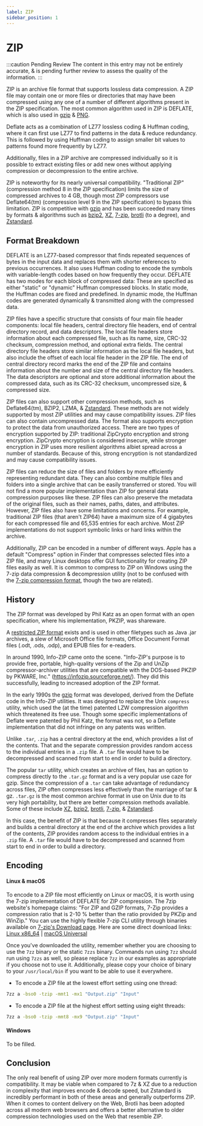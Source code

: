 ```yaml
---
label: ZIP
sidebar_position: 1
---
```


# ZIP

:::caution Pending Review
The content in this entry may not be entirely accurate, & is pending further review to assess the quality of the information.
:::

ZIP is an archive file format that supports lossless data compression. A ZIP file may contain one or more files or directories that may have been compressed using any one of a number of different algorithms present in the ZIP specification. The most common algorithm used in ZIP is DEFLATE, which is also used in [gzip](../data/gzip.md) & [PNG](../images/PNG.md).

Deflate acts as a combination of LZ77 lossless coding & Huffman coding, where it can first use LZ77 to find patterns in the data & reduce redundancy. This is followed by using Huffman coding to assign smaller bit values to patterns found more frequently by LZ77.

Additionally, files in a ZIP archive are compressed individually so it is possible to extract existing files or add new ones without applying compression or decompression to the entire archive.

ZIP is noteworthy for its nearly universal compatibility. "Traditional ZIP" (compression method 8 in the ZIP specification) limits the size of compressed archives to 4 GB, though most ZIP compressors use Deflate64(tm) (compression level 9 in the ZIP specification) to bypass this limitation. ZIP is competitive with [gzip](../data/gzip.md) and has been succeeded many times by formats & algorithms such as [bzip2](../data/bzip2.md), [XZ](../data/xz.md), [7-zip](../data/7z.md), [brotli](../data/brotli.md) (to a degree), and [Zstandard](../data/zstd.md).

## Format Breakdown

DEFLATE is an LZ77-based compressor that finds repeated sequences of bytes in the input data and replaces them with shorter references to previous occurrences. It also uses Huffman coding to encode the symbols with variable-length codes based on how frequently they occur. DEFLATE has two modes for each block of compressed data: These are specified as either "static" or "dynamic" Huffman compressed blocks. In static mode, the Huffman codes are fixed and predefined. In dynamic mode, the Huffman codes are generated dynamically & transmitted along with the compressed data.

ZIP files have a specific structure that consists of four main file header components: local file headers, central directory file headers, end of central directory record, and data descriptors. The local file headers store information about each compressed file, such as its name, size, CRC-32 checksum, compression method, and optional extra fields. The central directory file headers store similar information as the local file headers, but also include the offset of each local file header in the ZIP file. The end of central directory record marks the end of the ZIP file and contains information about the number and size of the central directory file headers. The data descriptors are optional and store additional information about the compressed data, such as its CRC-32 checksum, uncompressed size, & compressed size.

ZIP files can also support other compression methods, such as Deflate64(tm), BZIP2, LZMA, & [Zstandard](../data/zstd.md). These methods are not widely supported by most ZIP utilities and may cause compatibility issues. ZIP files can also contain uncompressed data. The format also supports encryption to protect the data from unauthorized access. There are two types of encryption supported by ZIP: traditional ZipCrypto encryption and strong encryption. ZipCrypto encryption is considered insecure, while stronger encryption in ZIP uses more resilient algorithms albiet spread across a number of standards. Because of this, strong encryption is not standardized and may cause compatibility issues.

ZIP files can reduce the size of files and folders by more efficiently representing redundant data. They can also combine multiple files and folders into a single archive that can be easily transferred or stored. You will not find a more popular implementation than ZIP for general data compression purposes like these. ZIP files can also preserve the metadata of the original files, such as their names, paths, dates, and attributes. However, ZIP files also have some limitations and concerns. For example, traditional ZIP files (that aren't ZIP64) have a maximum size of 4 gigabytes for each compressed file and 65,535 entries for each archive. Most ZIP implementations do not support symbolic links or hard links within the archive.

Additionally, ZIP can be encoded in a number of different ways. Apple has a default "Compress" option in Finder that compresses selected files into a ZIP file, and many Linux desktops offer GUI functionality for creating ZIP files easily as well. It is common to compress to ZIP on Windows using the 7-zip data compression & decompression utility (not to be confused with the [7-zip compression format](../data/7z.md), though the two are related).

## History

The ZIP format was developed by Phil Katz as an open format with an open specification, where his implementation, PKZIP, was shareware.

A [restricted ZIP format](http://www.digitalpreservation.gov/formats/fdd/fdd000361.shtml) exists and is used in other filetypes such as Java .jar archives, a slew of Microsoft Office file formats, Office Document Format files (.odt, .ods, .odp), and EPUB files for e-readers.

In around 1990, Info-ZIP came onto the scene. "Info-ZIP's purpose is to provide free, portable, high-quality versions of the Zip and UnZip compressor-archiver utilities that are compatible with the DOS-based PKZIP by PKWARE, Inc." (https://infozip.sourceforge.net/). They did this successfully, leading to increased adoption of the ZIP format.

In the early 1990s the [gzip](../data/gzip.md) format was developed, derived from the Deflate code in the Info-ZIP utilities. It was designed to replace the Unix `compress` utility, which used the (at the time) patented LZW compression algorithm which threatened its free use. Though some specific implementations of Deflate were patented by Phil Katz, the format was not, so a Deflate implementation that did not infringe on any patents was written.

Unlike `.tar`, `.zip` has a central directory at the end, which provides a list of the contents. That and the separate compression provides random access to the individual entries in a `.zip` file. A `.tar` file would have to be decompressed and scanned from start to end in order to build a directory.

The popular `tar` utility, which creates an archive of files, has an option to compress directly to the `.tar.gz` format and is a very popular use caze for gzip. Since the compression of a `.tar` can take advantage of redundancy across files, ZIP often compresses less effectively than the marriage of tar & gz. `.tar.gz` is the most common archive format in use on Unix due to its very high portability, but there are better compression methods available. Some of these include [XZ](../data/xz.md), [bzip2](../data/bzip2.md), [brotli](../data/brotli.md), [7-zip](../data/7z.md), & [Zstandard](../data/zstd.md).

In this case, the benefit of ZIP is that because it compresses files separately and builds a central directory at the end of the archive which provides a list of the contents, ZIP provides random access to the individual entries in a `.zip` file. A `.tar` file would have to be decompressed and scanned from start to end in order to build a directory.

## Encoding

#### Linux & macOS

To encode to a ZIP file most efficiently on Linux or macOS, it is worth using the 7-zip implementation of DEFLATE for ZIP compression. The 7zip website's homepage claims: "For ZIP and GZIP formats, 7-Zip provides a compression ratio that is 2-10 % better than the ratio provided by PKZip and WinZip." You can use the highly flexible 7-zip CLI utility through binaries available on [7-zip's Download page](https://www.7-zip.org/download.html). Here are some direct download links: [Linux x86_64](https://www.7-zip.org/a/7z2301-linux-x64.tar.xz) | [macOS Universal](https://www.7-zip.org/a/7z2301-mac.tar.xz)

Once you've downloaded the utility, remember whether you are choosing to use the `7zz` binary or the static `7zzs` binary. Commands run using `7zz` should run using `7zzs` as well, so please replace `7zz` in our examples as appropriate if you choose not to use it. Additionally, please copy your choice of binary to your `/usr/local/bin` if you want to be able to use it everywhere.

- To encode a ZIP file at the lowest effort setting using one thread:
```bash
7zz a -bso0 -tzip -mmt1 -mx1 "Output.zip" "Input"
```

- To encode a ZIP file at the highest effort setting using eight threads:
```bash
7zz a -bso0 -tzip -mmt8 -mx9 "Output.zip" "Input"
```

#### Windows

To be filled.

## Conclusion

The only real benefit of using ZIP over more modern formats currently is compatibility. It may be viable when compared to 7z & XZ due to a reduction in complexity that improves encode & decode speed, but Zstandard is incredibly performant in both of these areas and generally outperforms ZIP. When it comes to content delivery on the Web, Brotli has been adopted across all modern web browsers and offers a better alternative to older compression technologies used on the Web that resemble ZIP.